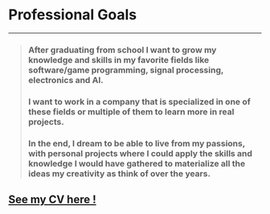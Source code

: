 
# Professional Goals

---

> ### After graduating from school I want to grow my knowledge and skills in my favorite fields like software/game programming, signal processing, electronics and AI.<br>
> ### I want to work in a company that is specialized in one of these fields or multiple of them to learn more in real projects.<br>
> ### In the end, I dream to be able to live from my passions, with personal projects where I could apply the skills and knowledge I would have gathered to materialize all the ideas my creativity as think of over the years.<br>


## [See my CV here !](https://drive.google.com/file/d/1xl6ud6772Qjd-29E0ZnWBf-sjwEZwJzF/view?usp=sharing)


